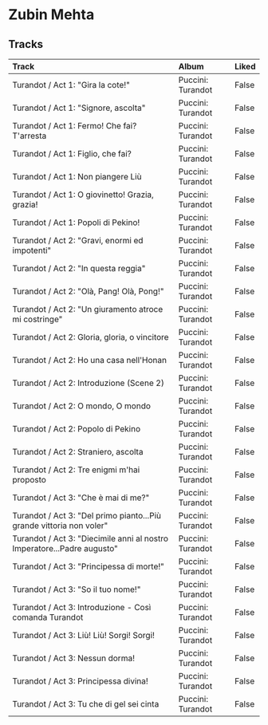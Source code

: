 # Zubin Mehta

## Tracks

| Track                                                                   | Album             | Liked   |
|:------------------------------------------------------------------------|:------------------|:--------|
| Turandot / Act 1: "Gira la cote!"                                       | Puccini: Turandot | False   |
| Turandot / Act 1: "Signore, ascolta"                                    | Puccini: Turandot | False   |
| Turandot / Act 1: Fermo! Che fai? T'arresta                             | Puccini: Turandot | False   |
| Turandot / Act 1: Figlio, che fai?                                      | Puccini: Turandot | False   |
| Turandot / Act 1: Non piangere Liù                                      | Puccini: Turandot | False   |
| Turandot / Act 1: O giovinetto! Grazia, grazia!                         | Puccini: Turandot | False   |
| Turandot / Act 1: Popoli di Pekino!                                     | Puccini: Turandot | False   |
| Turandot / Act 2: "Gravi, enormi ed impotenti"                          | Puccini: Turandot | False   |
| Turandot / Act 2: "In questa reggia"                                    | Puccini: Turandot | False   |
| Turandot / Act 2: "Olà, Pang! Olà, Pong!"                               | Puccini: Turandot | False   |
| Turandot / Act 2: "Un giuramento atroce mi costringe"                   | Puccini: Turandot | False   |
| Turandot / Act 2: Gloria, gloria, o vincitore                           | Puccini: Turandot | False   |
| Turandot / Act 2: Ho una casa nell'Honan                                | Puccini: Turandot | False   |
| Turandot / Act 2: Introduzione (Scene 2)                                | Puccini: Turandot | False   |
| Turandot / Act 2: O mondo, O mondo                                      | Puccini: Turandot | False   |
| Turandot / Act 2: Popolo di Pekino                                      | Puccini: Turandot | False   |
| Turandot / Act 2: Straniero, ascolta                                    | Puccini: Turandot | False   |
| Turandot / Act 2: Tre enigmi m'hai proposto                             | Puccini: Turandot | False   |
| Turandot / Act 3: "Che è mai di me?"                                    | Puccini: Turandot | False   |
| Turandot / Act 3: "Del primo pianto...Più grande vittoria non voler"    | Puccini: Turandot | False   |
| Turandot / Act 3: "Diecimile anni al nostro Imperatore...Padre augusto" | Puccini: Turandot | False   |
| Turandot / Act 3: "Principessa di morte!"                               | Puccini: Turandot | False   |
| Turandot / Act 3: "So il tuo nome!"                                     | Puccini: Turandot | False   |
| Turandot / Act 3: Introduzione - Così comanda Turandot                  | Puccini: Turandot | False   |
| Turandot / Act 3: Liù! Liù! Sorgi! Sorgi!                               | Puccini: Turandot | False   |
| Turandot / Act 3: Nessun dorma!                                         | Puccini: Turandot | False   |
| Turandot / Act 3: Principessa divina!                                   | Puccini: Turandot | False   |
| Turandot / Act 3: Tu che di gel sei cinta                               | Puccini: Turandot | False   |